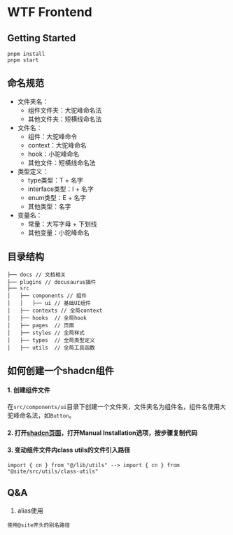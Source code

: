 # WTF Frontend

## Getting Started
```shell
pnpm install
pnpm start
```

## 命名规范
- 文件夹名：
  - 组件文件夹：大驼峰命名法
  - 其他文件夹：短横线命名法
- 文件名：
  - 组件：大驼峰命令
  - context：大驼峰命名
  - hook：小驼峰命名
  - 其他文件：短横线命名法
- 类型定义：
  - type类型：T + 名字
  - interface类型：I + 名字
  - enum类型：E + 名字
  - 其他类型：名字
- 变量名：
  - 常量：大写字母 + 下划线
  - 其他变量：小驼峰命名

## 目录结构
```
├── docs // 文档相关
├── plugins // docusaurus插件
├── src
│   ├── components // 组件
│   │   ├── ui // 基础UI组件
│   ├── contexts // 全局context
│   ├── hooks  // 全局hook
│   ├── pages  // 页面
│   ├── styles // 全局样式
│   ├── types  // 全局类型定义
│   ├── utils  // 全局工具函数
```

## 如何创建一个shadcn组件

#### 1. 创建组件文件
在`src/components/ui`目录下创建一个文件夹，文件夹名为组件名，组件名使用大驼峰命名法，如`Button`。

#### 2. 打开[shadcn页面](https://ui.shadcn.com/docs/components/button)，打开Manual Installation选项，按步骤复制代码

#### 3. 变动组件文件内class utils的文件引入路径
```
import { cn } from "@/lib/utils" --> import { cn } from "@site/src/utils/class-utils"
```

## Q&A

1. alias使用
```
使用@site开头的别名路径
```
